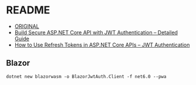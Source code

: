 # README

- [ORIGINAL](https://github.com/iammukeshm/JWTAuthentication.WebApi)
- [Build Secure ASP.NET Core API with JWT Authentication – Detailed Guide](https://codewithmukesh.com/blog/aspnet-core-api-with-jwt-authentication/)
- [How to Use Refresh Tokens in ASP.NET Core APIs – JWT Authentication](https://codewithmukesh.com/blog/refresh-tokens-in-aspnet-core/)

## Blazor

```shell
dotnet new blazorwasm -o BlazorJwtAuth.Client -f net6.0 --pwa
```
